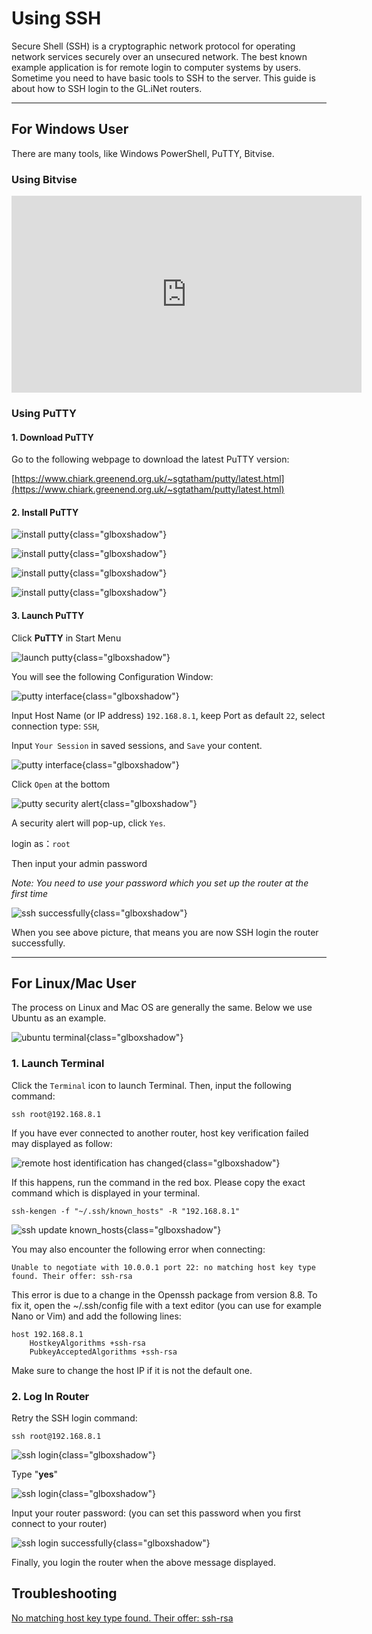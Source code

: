# Using SSH

Secure Shell (SSH) is a cryptographic network protocol for operating network services securely over an unsecured network. The best known example application is for remote login to computer systems by users. Sometime you need to have basic tools to SSH to the server. This guide is about how to SSH login to the GL.iNet routers.

---

## For Windows User

There are many tools, like Windows PowerShell, PuTTY, Bitvise.

### Using Bitvise

<iframe width="560" height="315" src="https://www.youtube.com/embed/7yVd5UkKJ74" title="YouTube video player" frameborder="0" allow="accelerometer; autoplay; clipboard-write; encrypted-media; gyroscope; picture-in-picture" allowfullscreen></iframe>

### Using PuTTY

#### 1. Download PuTTY

Go to the following webpage to download the latest PuTTY version:

[https://www.chiark.greenend.org.uk/~sgtatham/putty/latest.html](https://www.chiark.greenend.org.uk/~sgtatham/putty/latest.html)

#### 2. Install PuTTY

![install putty](https://static.gl-inet.com/docs/en/2.x/app/src/ssh/PuTTY-Install-1.png){class="glboxshadow"}

![install putty](https://static.gl-inet.com/docs/en/2.x/app/src/ssh/PuTTY-Install-2.png){class="glboxshadow"}

![install putty](https://static.gl-inet.com/docs/en/2.x/app/src/ssh/PuTTY-Install-3.png){class="glboxshadow"}

![install putty](https://static.gl-inet.com/docs/en/2.x/app/src/ssh/PuTTY-Install-4.png){class="glboxshadow"}

#### 3. Launch PuTTY 

Click **PuTTY** in Start Menu 

![launch putty](https://static.gl-inet.com/docs/en/2.x/app/src/ssh/1522164842915.png){class="glboxshadow"}

You will see the following Configuration Window: 

![putty interface](https://static.gl-inet.com/docs/en/2.x/app/src/ssh/Setup-PuTTY-1.png){class="glboxshadow"}

Input Host Name (or IP address) `192.168.8.1`, keep Port as default `22`, select connection type: `SSH`,

Input `Your Session` in saved sessions, and `Save` your content.

![putty interface](https://static.gl-inet.com/docs/en/2.x/app/src/ssh/Setup-PuTTY-2.png){class="glboxshadow"}

Click `Open` at the bottom

![putty security alert](https://static.gl-inet.com/docs/en/2.x/app/src/ssh/Setup-PuTTY-3.png){class="glboxshadow"}

A security alert will pop-up, click `Yes`.

login as：`root`

Then input your admin password 

*Note: You need to use your password which you set up the router at the first time*

![ssh successfully](https://static.gl-inet.com/docs/en/3/tutorials/ssh/ar750s_ssh_successfully.jpg){class="glboxshadow"}

When you see above picture, that means you are now SSH login the router successfully.  

---

## For Linux/Mac User

The process on Linux and Mac OS are generally the same. Below we use Ubuntu as an example.

![ubuntu terminal](https://static.gl-inet.com/docs/en/2.x/app/src/ssh/Ubuntu-Login.png){class="glboxshadow"}

### 1. Launch Terminal

Click the `Terminal` icon to launch Terminal. Then, input the following command: 

`ssh root@192.168.8.1`

If you have ever connected to another router, host key verification failed may displayed as follow:

![remote host identification has changed](https://static.gl-inet.com/docs/en/2.x/app/src/ssh/remove-ssh-keygen.png){class="glboxshadow"}

If this happens, run the command in the red box. Please copy the exact command which is displayed in your terminal.

`ssh-kengen -f "~/.ssh/known_hosts" -R "192.168.8.1"`

![ssh update known_hosts](https://static.gl-inet.com/docs/en/2.x/app/src/ssh/Removed-Host-keygen.png){class="glboxshadow"}

You may also encounter the following error when connecting:

```
Unable to negotiate with 10.0.0.1 port 22: no matching host key type found. Their offer: ssh-rsa
```
This error is due to a change in the Openssh package from version 8.8. To fix it, open the ~/.ssh/config file with a text editor (you can use for example Nano or Vim) and add the following lines:

```
host 192.168.8.1
    HostkeyAlgorithms +ssh-rsa
    PubkeyAcceptedAlgorithms +ssh-rsa
```
Make sure to change the host IP if it is not the default one.

### 2. Log In Router

Retry the SSH login command: 

`ssh root@192.168.8.1` 

![ssh login](https://static.gl-inet.com/docs/en/2.x/app/src/ssh/Ubuntu-sshin-router-1.png){class="glboxshadow"}

Type "**yes**"

![ssh login](https://static.gl-inet.com/docs/en/2.x/app/src/ssh/Ubuntu-sshin-router-2.png){class="glboxshadow"}

Input your router password: (you can set this password when you first connect to your router)

![ssh login successfully](https://static.gl-inet.com/docs/en/2.x/app/src/ssh/1522205896331.png){class="glboxshadow"}

Finally, you login the router when the above message displayed.

## Troubleshooting

[No matching host key type found. Their offer: ssh-rsa](https://forum.gl-inet.com/t/can-no-longer-ssh-into-router-no-matching-host-key-type-found-their-offer-ssh-rsa/20915/12)
